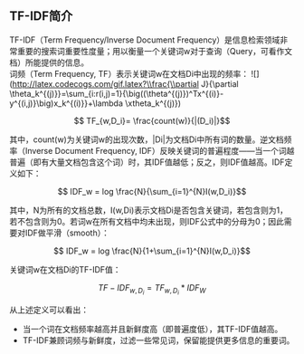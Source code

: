 ## TF-IDF简介
TF-IDF（Term Frequency/Inverse Document Frequency）是信息检索领域非常重要的搜索词重要性度量；用以衡量一个关键词w对于查询（Query，可看作文档）所能提供的信息。  
词频（Term Frequency, TF）表示关键词w在文档Di中出现的频率：
![](http://latex.codecogs.com/gif.latex?\\frac{\\partial J}{\\partial \\theta_k^{(j)}}=\\sum_{i:r(i,j)=1}{\\big((\\theta^{(j)})^Tx^{(i)}-y^{(i,j)}\\big)x_k^{(i)}}+\\lambda \\xtheta_k^{(j)})


$$ TF_{w,D_i}= \frac{count(w)}{|(D_i)|}$$

其中，count(w)为关键词w的出现次数，|Di|为文档Di中所有词的数量。逆文档频率（Inverse Document Frequency, IDF）反映关键词的普遍程度——当一个词越普遍（即有大量文档包含这个词）时，其IDF值越低；反之，则IDF值越高。IDF定义如下：

$$ IDF_w = log \frac{N}{\sum_{i=1}^{N}I(w,D_i)}$$

其中，N为所有的文档总数，I(w,Di)表示文档Di是否包含关键词，若包含则为1，若不包含则为0。若词w在所有文档中均未出现，则IDF公式中的分母为0；因此需要对IDF做平滑（smooth）：

$$ IDF_w = log \frac{N}{1+\sum_{i=1}^{N}I(w,D_i)}$$

关键词w在文档Di的TF-IDF值：

$$ TF-IDF_{w,D_i} = TF_{w,D_i} * IDF_W$$

从上述定义可以看出：

* 当一个词在文档频率越高并且新鲜度高（即普遍度低），其TF-IDF值越高。
* TF-IDF兼顾词频与新鲜度，过滤一些常见词，保留能提供更多信息的重要词。
